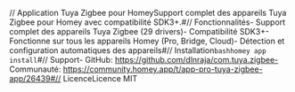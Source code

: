 // Application Tuya Zigbee pour HomeySupport complet des appareils Tuya Zigbee pour Homey avec compatibilité SDK3+.#// Fonctionnalités- Support complet des appareils Tuya Zigbee (29 drivers)- Compatibilité SDK3+- Fonctionne sur tous les appareils Homey (Pro, Bridge, Cloud)- Détection et configuration automatiques des appareils#// Installation```bashhomey app install```#// Support- GitHub: https://github.com/dlnraja/com.tuya.zigbee- Communauté: https://community.homey.app/t/app-pro-tuya-zigbee-app/26439#// LicenceLicence MIT